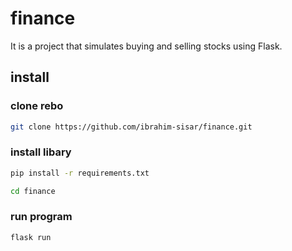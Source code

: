 # finance
It is a project that simulates buying and selling stocks using Flask.

## install

### clone rebo
```bash
git clone https://github.com/ibrahim-sisar/finance.git
```
### install libary
```bash
pip install -r requirements.txt
```
```bash
cd finance
```
### run program
```
flask run
```
